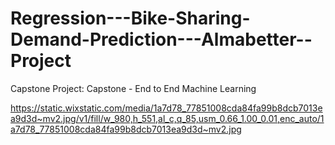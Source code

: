 # Regression---Bike-Sharing-Demand-Prediction---Almabetter--Project
Capstone Project: Capstone - End to End Machine Learning

https://static.wixstatic.com/media/1a7d78_77851008cda84fa99b8dcb7013ea9d3d~mv2.jpg/v1/fill/w_980,h_551,al_c,q_85,usm_0.66_1.00_0.01,enc_auto/1a7d78_77851008cda84fa99b8dcb7013ea9d3d~mv2.jpg
